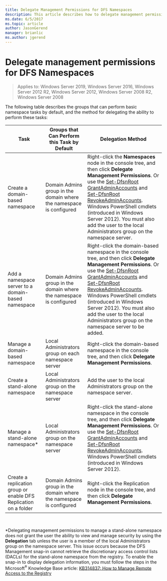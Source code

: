```yaml
---
title: Delegate Management Permissions for DFS Namespaces
description: This article describes how to delegate management permissions for DFS namespaces, and which groups can execute namespace tasks by default
ms.date: 6/5/2017
ms.topic: article
author: JasonGerend
manager: brianlic
ms.author: jgerend
---
```

# Delegate management permissions for DFS Namespaces

> Applies to: Windows Server 2019, Windows Server 2016, Windows Server 2012 R2, Windows Server 2012, Windows Server 2008 R2, Windows Server 2008

The following table describes the groups that can perform basic namespace tasks by default, and the method for delegating the ability to perform these tasks:

|Task | Groups that Can Perform this Task by Default | Delegation Method |
|---|---|---|
|Create a domain-based namespace|Domain Admins group in the domain where the namespace is configured|Right-click the **Namespaces** node in the console tree, and then click **Delegate Management Permissions**. Or use the [Set-DfsnRoot GrantAdminAccounts](/powershell/module/dfsn/set-dfsnroot) and [Set-DfsnRoot RevokeAdminAccounts](/powershell/module/dfsn/set-dfsnroot). Windows PowerShell cmdlets (introduced in Windows Server 2012). You must also add the user to the local Administrators group on the namespace server.|
|Add a namespace server to a domain-based namespace|Domain Admins group in the domain where the namespace is configured| Right-click the domain-based namespace in the console tree, and then click **Delegate Management Permissions**. Or use the [Set-DfsnRoot GrantAdminAccounts](/powershell/module/dfsn/set-dfsnroot) and [Set-DfsnRoot RevokeAdminAccounts](/powershell/module/dfsn/set-dfsnroot). Windows PowerShell cmdlets (introduced in Windows Server 2012). You must also add the user to the local Administrators group on the namespace server to be added.|
|Manage a domain-based namespace|Local Administrators group on each namespace server| Right-click the domain-based namespace in the console tree, and then click **Delegate Management Permissions**. |
|Create a stand-alone namespace|Local Administrators group on the namespace server| Add the user to the local Administrators group on the namespace server. |
|Manage a stand-alone namespace*|Local Administrators group on the namespace server| Right-click the stand-alone namespace in the console tree, and then click **Delegate Management Permissions**. Or use the [Set-DfsnRoot GrantAdminAccounts](/powershell/module/dfsn/set-dfsnroot) and [Set-DfsnRoot RevokeAdminAccounts](/powershell/module/dfsn/set-dfsnroot). Windows PowerShell cmdlets (introduced in Windows Server 2012).|
|Create a replication group or enable DFS Replication on a folder|Domain Admins group in the domain where the namespace is configured| Right-click the Replication node in the console tree, and then click **Delegate Management Permissions**. |

<br />

\*Delegating management permissions to manage a stand-alone namespace does not grant the user the ability to view and manage security by using the **Delegation** tab unless the user is a member of the local Administrators group on the namespace server. This issue occurs because the DFS Management snap-in cannot retrieve the discretionary access control lists (DACLs) for the stand-alone namespace from the registry. To enable the snap-in to display delegation information, you must follow the steps in the Microsoft<sup>®</sup> Knowledge Base article: [KB314837: How to Manage Remote Access to the Registry](https://go.microsoft.com/fwlink?linkid=46803)

